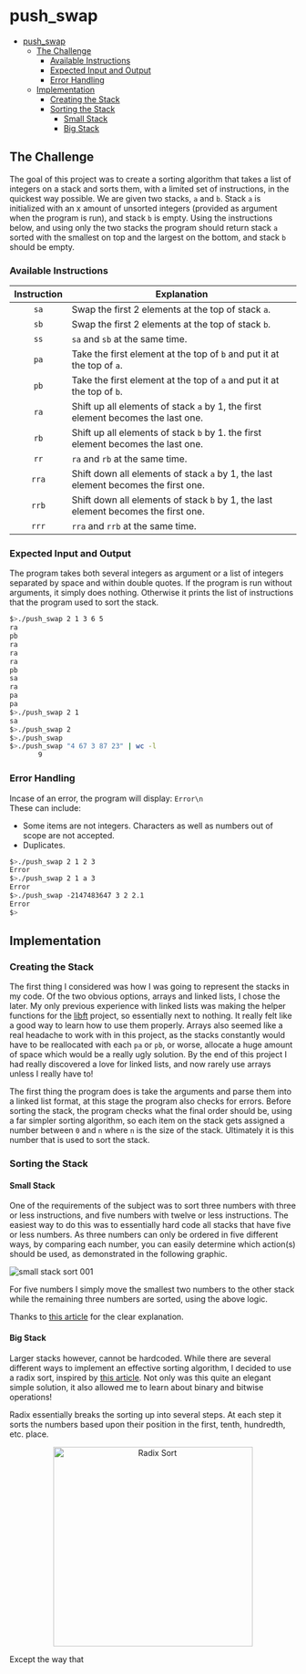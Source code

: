 # push_swap

- [push_swap](#push_swap)
	- [The Challenge](#the-challenge)
		- [Available Instructions](#available-instructions)
		- [Expected Input and Output](#expected-input-and-output)
		- [Error Handling](#error-handling)
	- [Implementation](#implementation)
		- [Creating the Stack](#creating-the-stack)
		- [Sorting the Stack](#sorting-the-stack)
			- [Small Stack](#small-stack)
			- [Big Stack](#big-stack)

## The Challenge
The goal of this project was to create a sorting algorithm that takes a list of integers on a stack and sorts them, with a limited set of instructions, in the quickest way possible.  We are given two stacks, ```a``` and ```b```.  Stack ```a``` is initialized with an x amount of unsorted integers (provided as argument when the program is run), and stack ```b``` is empty.  Using the instructions below, and using only the two stacks the program should return stack ```a``` sorted with the smallest on top and the largest on the bottom, and stack ```b``` should be empty.

### Available Instructions

| Instruction | Explanation                                                                            |
| :---------: | -------------------------------------------------------------------------------------- |
|  ```sa```   | Swap the first 2 elements at the top of stack ```a```.                                 |
|  ```sb```   | Swap the first 2 elements at the top of stack ```b```.                                 |
|  ```ss```   | ```sa``` and ```sb``` at the same time.                                                |
|  ```pa```   | Take the first element at the top of ```b``` and put it at the top of ```a```.         |
|  ```pb```   | Take the first element at the top of ```a``` and put it at the top of ```b```.         |
|  ```ra```   | Shift up all elements of stack ```a``` by 1, the first element becomes the last one.   |
|  ```rb```   | Shift up all elements of stack ```b``` by 1. the first element becomes the last one.   |
|  ```rr```   | ```ra``` and ```rb``` at the same time.                                                |
|  ```rra```  | Shift down all elements of stack ```a``` by 1, the last element becomes the first one. |
|  ```rrb```  | Shift down all elements of stack ```b``` by 1, the last element becomes the first one. |
|  ```rrr```  | ```rra``` and ```rrb``` at the same time.                                              |

### Expected Input and Output
The program takes both several integers as argument or a list of integers separated by space and within double quotes.  If the program is run without arguments, it simply does nothing.  Otherwise it prints the list of instructions that the program used to sort the stack.

```sh
$>./push_swap 2 1 3 6 5
ra
pb
ra
ra
ra
pb
sa
ra
pa
pa
$>./push_swap 2 1      
sa
$>./push_swap 2
$>./push_swap
$>./push_swap "4 67 3 87 23" | wc -l
       9
```


### Error Handling

Incase of an error, the program will display: 
```Error\n```<br>
These can include:
- Some items are not integers. Characters as well as numbers out of scope are not accepted.
- Duplicates.

```sh
$>./push_swap 2 1 2 3
Error
$>./push_swap 2 1 a 3
Error
$>./push_swap -2147483647 3 2 2.1
Error
$>
```

## Implementation
### Creating the Stack
The first thing I considered was how I was going to represent the stacks in my code.  Of the two obvious options, arrays and linked lists, I chose the later.  My only previous experience with linked lists was making the helper functions for the [libft](https://github.com/maiadegraaf/libft) project, so essentially next to nothing.  It really felt like a good way to learn how to use them properly.  Arrays also seemed like a real headache to work with in this project, as the stacks constantly would have to be reallocated with each ```pa``` or ```pb```, or worse, allocate a huge amount of space which would be a really ugly solution. By the end of this project I had really discovered a love for linked lists, and now rarely use arrays unless I really have to!

The first thing the program does is take the arguments and parse them into a linked list format, at this stage the program also checks for errors.  Before sorting the stack, the program checks what the final order should be, using a far simpler sorting algorithm, so each item on the stack gets assigned a number between ```0``` and ```n``` where ```n``` is the size of the stack. Ultimately it is this number that is used to sort the stack.

### Sorting the Stack
#### Small Stack
One of the requirements of the subject was to sort three numbers with three or less instructions, and five numbers with twelve or less instructions.  The easiest way to do this was to essentially hard code all stacks that have five or less numbers. As three numbers can only be ordered in five different ways, by comparing each number, you can easily determine which action(s) should be used, as demonstrated in the following graphic.

![small stack sort 001](https://user-images.githubusercontent.com/68693691/192802602-91ee87a7-ae57-4f5c-986d-4dd57ebf511e.png)

For five numbers I simply move the smallest two numbers to the other stack while the remaining three numbers are sorted, using the above logic.

Thanks to [this article](https://medium.com/@jamierobertdawson/push-swap-the-least-amount-of-moves-with-two-stacks-d1e76a71789a) for the clear explanation.

#### Big Stack
Larger stacks however, cannot be hardcoded.  While there are several different ways to implement an effective sorting algorithm, I decided to use a radix sort, inspired by [this article](https://medium.com/nerd-for-tech/push-swap-tutorial-fa746e6aba1e).  Not only was this quite an elegant simple solution, it also allowed me to learn about binary and bitwise operations! 

Radix essentially breaks the sorting up into several steps. At each step it sorts the numbers based upon their position in the first, tenth, hundredth, etc. place. 
<p align="center">
  <a href="https://github.com/maiadegraaf">
    <picture>
    <img alt="Radix Sort" src="https://user-images.githubusercontent.com/68693691/192822529-27b03f76-5b16-4fa4-bcc0-d7a1e4f0e2e0.png" width=350>
    </picture>
  </a>
</p>

Except the way that 

